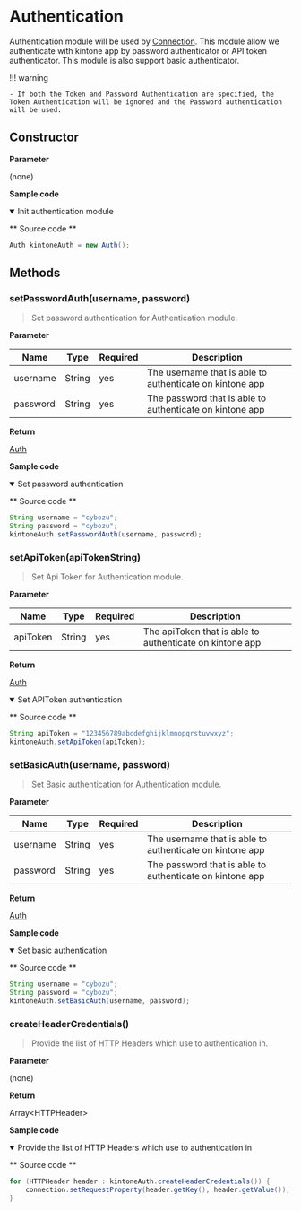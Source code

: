 # Authentication

Authentication module will be used by [Connection](./connection.md).
This module allow we authenticate with kintone app by password authenticator or API token authenticator. This module is also support basic authenticator.

!!! warning

    - If both the Token and Password Authentication are specified, the Token Authentication will be ignored and the Password authentication will be used.

## Constructor

**Parameter**

(none)

**Sample code**

<details class="tab-container" open>
<Summary>Init authentication module</Summary>

** Source code **

```Java
Auth kintoneAuth = new Auth();
```

</details>

## Methods

### setPasswordAuth(username, password)

> Set password authentication for Authentication module.

**Parameter**

| Name| Type| Required| Description |
| --- | --- | --- | --- |
| username | String | yes | The username that is able to authenticate on kintone app
| password | String | yes | The password that is able to authenticate on kintone app

**Return**

[Auth](./authentication)

**Sample code**

<details class="tab-container" open>
<Summary>Set password authentication</Summary>

** Source code **

```Java
String username = "cybozu";
String password = "cybozu";
kintoneAuth.setPasswordAuth(username, password);
```

</details>


### setApiToken(apiTokenString)

> Set Api Token for Authentication module.

**Parameter**

| Name| Type| Required| Description |
| --- | --- | --- | --- |
| apiToken | String | yes | The apiToken that is able to authenticate on kintone app

**Return**

[Auth](./authentication)


<details class="tab-container" open>
<Summary>Set APIToken authentication</Summary>

** Source code **

```Java
String apiToken = "123456789abcdefghijklmnopqrstuvwxyz";
kintoneAuth.setApiToken(apiToken);
```

</details>


### setBasicAuth(username, password)

> Set Basic authentication for Authentication module.

**Parameter**

| Name| Type| Required| Description |
| --- | --- | --- | --- |
| username | String | yes | The username that is able to authenticate on kintone app
| password | String | yes | The password that is able to authenticate on kintone app

**Return**

[Auth](./authentication)

**Sample code**

<details class="tab-container" open>
<Summary>Set basic authentication</Summary>

** Source code **

```Java
String username = "cybozu";
String password = "cybozu";
kintoneAuth.setBasicAuth(username, password);
```

</details>


### createHeaderCredentials()

> Provide the list of HTTP Headers which use to authentication in.

**Parameter**

(none)

**Return**

Array&lt;HTTPHeader&gt;

**Sample code**

<details class="tab-container" open>
<Summary>Provide the list of HTTP Headers which use to authentication in</Summary>

** Source code **

```Java
for (HTTPHeader header : kintoneAuth.createHeaderCredentials()) {
	connection.setRequestProperty(header.getKey(), header.getValue());
}
```

</details>
